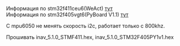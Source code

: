 Информация по stm32f411ceu6(WeAct) [тут](./Прошивки/stm32f411)  
Информация по stm32f405vgt6(PyBoard V1.1) [тут](./Прошивки/stm32f405)  

С mpu6050 не менять скорость i2c, работает только с 800khz.

Прошивать inav_5.1.0_STMF411.hex, inav_5.1.0_STM32F405PY1v1.hex
